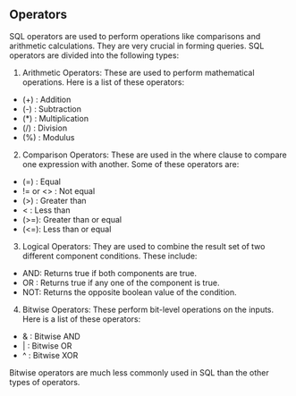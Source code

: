 ## Operators
SQL operators are used to perform operations like comparisons and arithmetic calculations. They are very crucial in forming queries. SQL operators are divided into the following types:

1. Arithmetic Operators: These are used to perform mathematical operations. Here is a list of these operators:

- (+) : Addition
- (-) : Subtraction
- (*) : Multiplication
- (/) : Division
- (%) : Modulus


2. Comparison Operators: These are used in the where clause to compare one expression with another. Some of these operators are:

- (=) : Equal
- != or <> : Not equal
- (>) : Greater than
- < : Less than
- (>=): Greater than or equal
- (<=): Less than or equal


3. Logical Operators: They are used to combine the result set of two different component conditions. These include:

- AND: Returns true if both components are true.
- OR : Returns true if any one of the component is true.
- NOT: Returns the opposite boolean value of the condition.

4. Bitwise Operators: These perform bit-level operations on the inputs. Here is a list of these operators:

- & : Bitwise AND
- | : Bitwise OR
- ^ : Bitwise XOR

Bitwise operators are much less commonly used in SQL than the other types of operators.